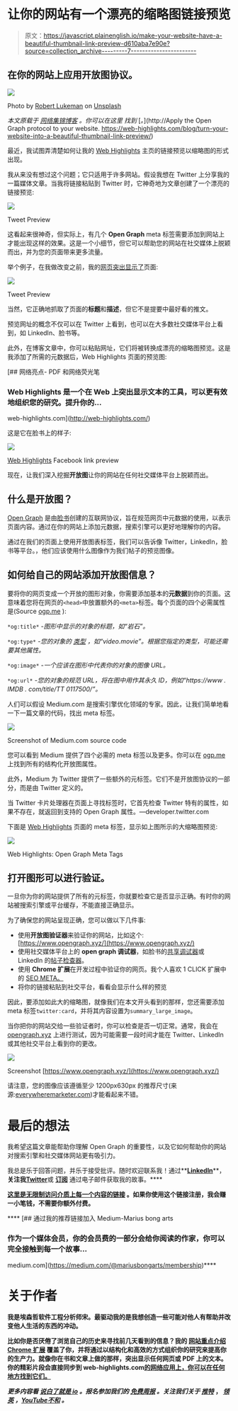 # 让你的网站有一个漂亮的缩略图链接预览

> 原文：<https://javascript.plainenglish.io/make-your-website-have-a-beautiful-thumbnail-link-preview-d610aba7e90e?source=collection_archive---------7----------------------->

## 在你的网站上应用开放图协议。

![](img/6271093874bafbee88d336f37a5129ec.png)

Photo by [Robert Lukeman](https://unsplash.com/@robertlukeman?utm_source=medium&utm_medium=referral) on [Unsplash](https://unsplash.com?utm_source=medium&utm_medium=referral)

*本文原载于* [*网络集锦博客*](https://web-highlights.com/blog/) *。你可以在这里* *找到* [*。*](http://Apply the Open Graph protocol to your website.    https://web-highlights.com/blog/turn-your-website-into-a-beautiful-thumbnail-link-preview/)

最近，我试图弄清楚如何让我的 [Web Highlights](http://web-highlights.com/) 主页的链接预览以缩略图的形式出现。

我从来没有想过这个问题；它只适用于许多网站。假设我想在 Twitter 上分享我的一篇媒体文章。当我将链接粘贴到 Twitter 时，它神奇地为文章创建了一个漂亮的链接预览:

![](img/9156c6471cc6c91de2bdbfbfca7bd403.png)

Tweet Preview

这看起来很神奇，但实际上，有几个 **Open Graph** meta 标签需要添加到网站上才能出现这样的效果。这是一个小细节，但它可以帮助您的网站在社交媒体上脱颖而出，并为您的页面带来更多流量。

举个例子，在我做改变之前，我的[网页突出显示了](http://web-highlights.com/)页面:

![](img/8f2946e567bf6be8ffb5d949ae9a91d5.png)

Tweet Preview

当然，它正确地抓取了页面的**标题**和**描述**，但它不是提要中最好看的推文。

预览网址的概念不仅可以在 Twitter 上看到，也可以在大多数社交媒体平台上看到，如 LinkedIn、脸书等。

此外，在博客文章中，你可以粘贴网址，它们将被转换成漂亮的缩略图预览。这是我添加了所需的元数据后，Web Highlights 页面的预览图:

[](http://web-highlights.com/) [## 网络亮点- PDF 和网络荧光笔

### Web Highlights 是一个在 Web 上突出显示文本的工具，可以更有效地组织您的研究。提升你的…

web-highlights.com](http://web-highlights.com/) 

这是它在脸书上的样子:

![](img/953f9a0ee70195fbcc0abd52ea866e3b.png)

[Web Highlights](http://web-highlights.com/) Facebook link preview

现在，让我们深入挖掘**开放图**让你的网站在任何社交媒体平台上脱颖而出。

## 什么是开放图？

[Open Graph](https://ogp.me/) 是由[脸书](http://fbdevwiki.com/wiki/Open_Graph_protocol)创建的互联网协议，旨在规范网页中元数据的使用，以表示页面内容。通过在你的网站上添加元数据，搜索引擎可以更好地理解你的内容。

通过在我们的页面上使用开放图表标签，我们可以告诉像 Twitter，LinkedIn，脸书等平台。，他们应该使用什么图像作为我们帖子的预览图像。

## 如何给自己的网站添加开放图信息？

要将你的网页变成一个开放的图形对象，你需要添加基本的**元数据**到你的页面。这意味着您将在网页的`<head>`中放置额外的`<meta>`标签。每个页面的四个必需属性是(Source [ogp.me](https://ogp.me/) ):

`*og:title*` *-图形中显示的对象的标题，如“岩石”。*

`*og:type*` *-您的对象的* [*类型*](https://ogp.me/#types) *，如“video.movie”。根据您指定的类型，可能还需要其他属性。*

`*og:image*` *-一个应该在图形中代表你的对象的图像 URL。*

`*og:url*` *-您的对象的规范 URL，将在图中用作其永久 ID，例如“https://www . IMDB . com/title/TT 0117500/”。*

人们可以假设 Medium.com 是搜索引擎优化领域的专家。因此，让我们简单地看一下一篇文章的代码，找出 meta 标签。

![](img/c2d7e87235a758f976ec247d1470b565.png)

Screenshot of Medium.com source code

您可以看到 Medium 提供了四个必需的 meta 标签以及更多。你可以在 [ogp.me](https://ogp.me/) 上找到所有的结构化开放图属性。

此外，Medium 为 Twitter 提供了一些额外的元标签。它们不是开放图协议的一部分，而是由 Twitter 定义的。

当 Twitter 卡片处理器在页面上寻找标签时，它首先检查 Twitter 特有的属性，如果不存在，就返回到支持的 Open Graph 属性。—developer.twitter.com

下面是 [Web Highlights](http://web-highlights.com/) 页面的 meta 标签，显示如上图所示的大缩略图预览:

![](img/728ac0d0879bdcd54a508926bb39bfa6.png)

Web Highlights: Open Graph Meta Tags

## **打开图形可以进行验证。**

一旦你为你的网站提供了所有的元标签，你就要检查它是否显示正确。有时你的网站被搜索引擎或平台缓存，不能直接正确显示。

为了确保您的网站呈现正确，您可以做以下几件事:

*   使用**开放图验证器**来验证你的网站，比如这个:[https://www.opengraph.xyz/](https://www.opengraph.xyz/)
*   使用社交媒体平台上的 **open graph 调试器**，如脸书的[共享调试器](http://web-highlights.com/)或 LinkedIn 的[帖子检查器](https://www.linkedin.com/post-inspector/)。
*   使用 **Chrome 扩展**在开发过程中验证你的网页。我个人喜欢 1 CLICK 扩展中的 [SEO META。](https://chrome.google.com/webstore/detail/seo-meta-in-1-click/bjogjfinolnhfhkbipphpdlldadpnmhc)
*   将你的链接粘贴到社交平台，看看会显示什么样的预览

因此，要添加如此大的缩略图，就像我们在本文开头看到的那样，您还需要添加 meta 标签`twitter:card`，并将其内容设置为`summary_large_image`。

当你把你的网站交给一些验证者时，你可以检查是否一切正常。通常，我会在 [opengraph.xyz](http://opengraph.xyz) 上进行测试，因为可能需要一段时间才能在 Twitter、LinkedIn 或其他社交平台上看到你的更改。

![](img/aaea29af0a38817c6c48f2834de5fce9.png)

Screenshot [https://www.opengraph.xyz/](https://www.opengraph.xyz/)

请注意，您的图像应该遵循至少 1200px630px 的推荐尺寸(来源:[everywheremarketer.com](https://www.everywheremarketer.com/blog/ultimate-guide-to-social-meta-tags-open-graph-and-twitter-cards#:~:text=For%20the%20summary_large_image%20setting%2C%20rectangular,be%20no%20larger%20than%205MB))才能看起来不错。

# 最后的想法

我希望这篇文章能帮助你理解 Open Graph 的重要性，以及它如何帮助你的网站对搜索引擎和社交媒体网站更有吸引力。

我总是乐于回答问题，并乐于接受批评。随时欢迎联系我！通过**[**LinkedIn**](https://www.linkedin.com/in/marius-bongarts-6b3638171/)**，**关注我**[**Twitter**](https://twitter.com/MariusBongarts)或 [**订阅**](https://medium.com/subscribe/@mariusbongarts) 通过电子邮件获取我的故事。****

****[**这里是无限制访问介质上每一个内容的链接**](https://medium.com/@mariusbongarts/membership) **。如果你使用这个链接注册，我会赚一小笔钱，不需要你额外付费。******

****[](https://medium.com/@mariusbongarts/membership) [## 通过我的推荐链接加入 Medium-Marius bong arts

### 作为一个媒体会员，你的会员费的一部分会给你阅读的作家，你可以完全接触到每一个故事…

medium.com](https://medium.com/@mariusbongarts/membership)**** 

# ****关于作者****

****我是埃森哲软件工程分析师宋。最驱动我的是我想创造一些可能对他人有帮助并改变他人生活的东西的冲动。****

****比如你是否厌倦了浏览自己的历史来寻找前几天看到的信息？我的 [**网站重点介绍 Chrome 扩展**](https://chrome.google.com/webstore/detail/web-highlights-%20-bookmark/hldjnlbobkdkghfidgoecgmklcemanhm) 覆盖了你，并将通过以结构化和高效的方式组织你的研究来提高你的生产力。就像你在书和文章上做的那样，突出显示任何网页或 PDF 上的文本。你的精彩片段会直接同步到 web-highlights.com[的网络应用上，你可以在任何地方找到它们。](https://web-highlights.com/)****

*****更多内容看* [***说白了就是 io***](https://plainenglish.io/) *。报名参加我们的* [***免费周报***](http://newsletter.plainenglish.io/) *。关注我们关于* [***推特***](https://twitter.com/inPlainEngHQ) ， [***领英***](https://www.linkedin.com/company/inplainenglish/) *，*[***YouTube***](https://www.youtube.com/channel/UCtipWUghju290NWcn8jhyAw)*[***不和***](https://discord.gg/GtDtUAvyhW) *。******